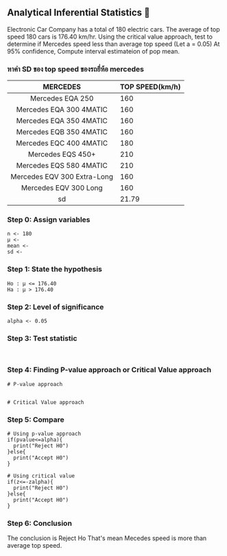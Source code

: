 ## Analytical Inferential Statistics :beer:
Electronic Car Company has a total of 180 electric cars. The average of top speed 180 cars is 176.40 km/hr. 
Using the critical value approach, test to determine if Mercedes speed less than average top speed  (Let a =  0.05)
At 95% confidence, Compute interval estimateion of pop mean.

### หาค่า SD ของ top speed ของรถยี่ห้อ mercedes

| MERCEDES | TOP SPEED(km/h) |
|:---:|--------------------------|
| Mercedes EQA 250    | 160 |
| Mercedes EQA 300 4MATIC  | 160 |
|  Mercedes EQA 350 4MATIC  | 160 | 
|  Mercedes EQB 350 4MATIC  | 160  |
|  Mercedes EQC 400 4MATIC  | 180  |
|  Mercedes EQS 450+  | 210  |
|  Mercedes EQS 580 4MATIC  | 210  |
|  Mercedes EQV 300 Extra-Long | 160  |
|  Mercedes EQV 300 Long  | 160  |
| sd | 21.79  |


### Step 0: Assign variables

```
n <- 180
µ <- 
mean <-  
sd <- 

```

### Step 1: State the hypothesis

```
Ho : µ <= 176.40
Ha : µ > 176.40
```

### Step 2: Level of significance

```
alpha <- 0.05
```

### Step 3: Test statistic

```


```

### Step 4: Finding P-value approach or Critical Value approach

```
# P-value approach


# Critical Value approach

```

### Step 5: Compare

```
# Using p-value approach
if(pvalue<=alpha){
  print("Reject H0")
}else{
  print("Accept H0")
}

# Using critical value
if(z<=-zalpha){
  print("Reject H0")
}else{
  print("Accept H0")
}
```

### Step 6: Conclusion
The conclusion is Reject Ho
That's mean Mecedes speed is more than average top speed.
